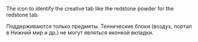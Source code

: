 The icon to identify the creative tab like the redstone powder for the redstone tab.

Поддерживаются только предметы. Технические блоки (воздух, портал в Нижний мир и др.) не могут являться иконкой вкладки.